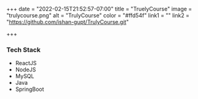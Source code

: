 +++
date = "2022-02-15T21:52:57-07:00"
title = "TruelyCourse"
image = "trulycourse.png"
alt = "TrulyCourse"
color = "#ffd54f"
link1 = ""
link2 = "https://github.com/ishan-gupt/TrulyCourse.git"

+++

### Tech Stack

- ReactJS
- NodeJS
- MySQL
- Java
- SpringBoot
